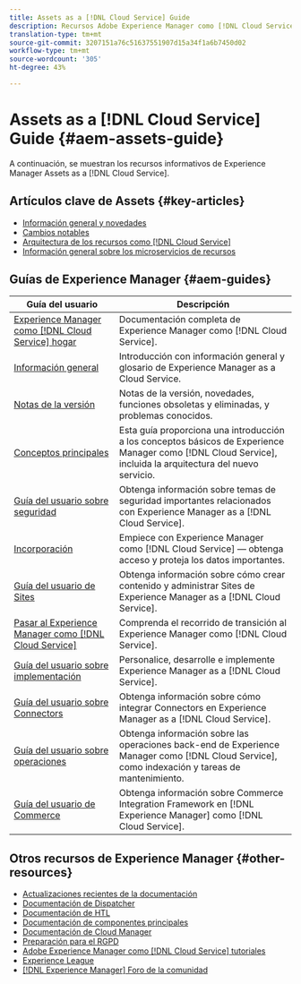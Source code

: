 ```yaml
---
title: Assets as a [!DNL Cloud Service] Guide
description: Recursos Adobe Experience Manager como [!DNL Cloud Service] recursos de autoayuda y vínculos de documentación
translation-type: tm+mt
source-git-commit: 3207151a76c51637551907d15a34f1a6b7450d02
workflow-type: tm+mt
source-wordcount: '305'
ht-degree: 43%

---
```



# Assets as a [!DNL Cloud Service] Guide {#aem-assets-guide}

A continuación, se muestran los recursos informativos de Experience Manager Assets as a [!DNL Cloud Service].

## Artículos clave de Assets {#key-articles}

* [Información general y novedades](overview.md)
* [Cambios notables](/help/assets/assets-cloud-changes.md)
* [Arquitectura de los recursos como [!DNL Cloud Service]](architecture.md)
* [Información general sobre los microservicios de recursos](/help/assets/asset-microservices-overview.md)

## Guías de Experience Manager {#aem-guides}

| Guía del usuario | Descripción |
|---|---|
| [Experience Manager como  [!DNL Cloud Service] hogar](/help/landing/home.md) | Documentación completa de Experience Manager como [!DNL Cloud Service]. |
| [Información general](/help/overview/home.md) | Introducción con información general y glosario de Experience Manager as a Cloud Service. |
| [Notas de la versión](/help/release-notes/home.md) | Notas de la versión, novedades, funciones obsoletas y eliminadas, y problemas conocidos. |
| [Conceptos principales](/help/core-concepts/home.md) | Esta guía proporciona una introducción a los conceptos básicos de Experience Manager como [!DNL Cloud Service], incluida la arquitectura del nuevo servicio. |
| [Guía del usuario sobre seguridad](/help/security/home.md) | Obtenga información sobre temas de seguridad importantes relacionados con Experience Manager as a [!DNL Cloud Service]. |
| [Incorporación](/help/onboarding/home.md) | Empiece con Experience Manager como [!DNL Cloud Service] — obtenga acceso y proteja los datos importantes. |
| [Guía del usuario de Sites](/help/sites-cloud/home.md) | Obtenga información sobre cómo crear contenido y administrar Sites de Experience Manager as a [!DNL Cloud Service]. |
| [Pasar al Experience Manager como [!DNL Cloud Service]](/help/move-to-cloud-service/home.md) | Comprenda el recorrido de transición al Experience Manager como [!DNL Cloud Service]. |
| [Guía del usuario sobre implementación](/help/implementing/home.md) | Personalice, desarrolle e implemente Experience Manager as a [!DNL Cloud Service]. |
| [Guía del usuario sobre Connectors](/help/connectors/home.md) | Obtenga información sobre cómo integrar Connectors en Experience Manager as a [!DNL Cloud Service]. |
| [Guía del usuario sobre operaciones](/help/operations/home.md) | Obtenga información sobre las operaciones back-end de Experience Manager como [!DNL Cloud Service], como indexación y tareas de mantenimiento. |
| [Guía del usuario de Commerce](/help/commerce-cloud/home.md) | Obtenga información sobre Commerce Integration Framework en [!DNL Experience Manager] como [!DNL Cloud Service]. |

## Otros recursos de Experience Manager {#other-resources}

* [Actualizaciones recientes de la documentación](https://experienceleague.adobe.com/docs/experience-manager-release-information/aem-release-updates/doc-updates/documentation-updates.html#aem-as-a-cloud-service)
* [Documentación de Dispatcher](/help/implementing/dispatcher/overview.md)
* [Documentación de HTL](https://experienceleague.adobe.com/docs/experience-manager-htl/using/overview.html)
* [Documentación de componentes principales](https://experienceleague.adobe.com/docs/experience-manager-core-components/using/introduction.html)
* [Documentación de Cloud Manager](https://experienceleague.adobe.com/docs/experience-manager-cloud-manager/using/introduction-to-cloud-manager.html)
* [Preparación para el RGPD](/help/onboarding/data-privacy-and-protection-readiness/aem-readiness.md)
* [Adobe Experience Manager como  [!DNL Cloud Service] tutoriales](https://experienceleague.adobe.com/docs/experience-manager-learn/cloud-service/overview.html)
* [Experience League](https://experienceleague.adobe.com/?promoid=K42KVXHD&amp;mv=other#recommended/solutions/experience-manager)
* [[!DNL Experience Manager] Foro de la comunidad](https://experienceleaguecommunities.adobe.com/t5/adobe-experience-manager/ct-p/adobe-experience-manager-community)
